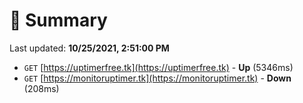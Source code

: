 # 📖 Summary
Last updated: **10/25/2021, 2:51:00 PM**

- `GET` [https://uptimerfree.tk](https://uptimerfree.tk) - **Up** (5346ms)
- `GET` [https://monitoruptimer.tk](https://monitoruptimer.tk) - **Down** (208ms)
